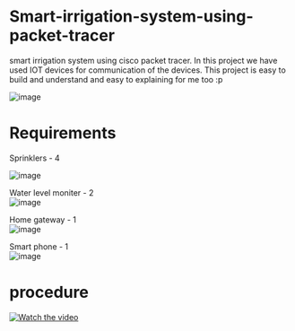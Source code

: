 # Smart-irrigation-system-using-packet-tracer
smart irrigation system using cisco packet tracer. In this project we have used IOT devices for communication of the devices. This project is easy to build and understand
and easy to explaining for me too :p

![image](https://user-images.githubusercontent.com/83394182/167321640-d74089f4-4aa8-4216-b512-252f6fc8c106.png)


# Requirements 
 Sprinklers - 4 <br>
 
 ![image](https://user-images.githubusercontent.com/83394182/167321704-eb7d69a0-7ff9-4745-9b0b-fe7044d56b17.png)
 

 Water level moniter - 2 <br>
 ![image](https://user-images.githubusercontent.com/83394182/167321708-914d9b94-0f90-4aba-a953-01c81c4999d0.png)

 Home gateway - 1 <br>
 ![image](https://user-images.githubusercontent.com/83394182/167321714-1523ab78-5de2-4f1a-bdf1-8d665e7bcfcc.png)

 Smart phone - 1 <br>
 ![image](https://user-images.githubusercontent.com/83394182/167321724-3d2d082b-35f4-4aa3-aebc-a2f07ed023f5.png)

 
# procedure

[![Watch the video](https://img.youtube.com/vi/ReOy2kQIPbw/maxresdefault.jpg)](https://youtu.be/ReOy2kQIPbw)




